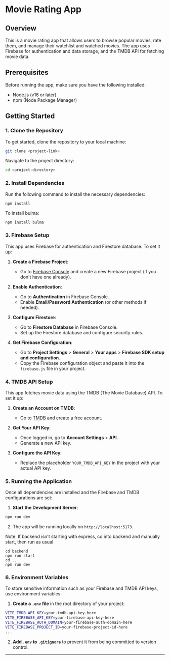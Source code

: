 # Movie Rating App

## Overview

This is a movie rating app that allows users to browse popular movies, rate them, and manage their watchlist and watched movies. The app uses Firebase for authentication and data storage, and the TMDB API for fetching movie data.

## Prerequisites

Before running the app, make sure you have the following installed:
- Node.js (v16 or later)
- npm (Node Package Manager)

## Getting Started

### 1. Clone the Repository

To get started, clone the repository to your local machine:

```bash
git clone <project-link>
```

Navigate to the project directory:

```bash
cd <project-directory>
```

### 2. Install Dependencies

Run the following command to install the necessary dependencies:

```bash
npm install
```

To install bulma: 

```
npm install bulma
```

### 3. Firebase Setup

This app uses Firebase for authentication and Firestore database. To set it up:

1. **Create a Firebase Project**:
   - Go to [Firebase Console](https://console.firebase.google.com/) and create a new Firebase project (if you don't have one already).

2. **Enable Authentication**:
   - Go to **Authentication** in Firebase Console.
   - Enable **Email/Password Authentication** (or other methods if needed).

3. **Configure Firestore**:
   - Go to **Firestore Database** in Firebase Console.
   - Set up the Firestore database and configure security rules.

4. **Get Firebase Configuration**:
   - Go to **Project Settings** > **General** > **Your apps** > **Firebase SDK setup and configuration**.
   - Copy the Firebase configuration object and paste it into the `firebase.js` file in your project.

### 4. TMDB API Setup

This app fetches movie data using the TMDB (The Movie Database) API. To set it up:

1. **Create an Account on TMDB**:
   - Go to [TMDB](https://www.themoviedb.org/) and create a free account.

2. **Get Your API Key**:
   - Once logged in, go to **Account Settings** > **API**.
   - Generate a new API key.

3. **Configure the API Key**:
   - Replace the placeholder `YOUR_TMDB_API_KEY` in the project with your actual API key.

### 5. Running the Application

Once all dependencies are installed and the Firebase and TMDB configurations are set:

1. **Start the Development Server**:

```bash
npm run dev
```

2. The app will be running locally on `http://localhost:5173`.

Note: If backend isn't starting with express, cd into backend and manually start, then run as usual
```
cd backend
npm run start
cd .. 
npm run dev
```

### 6. Environment Variables

To store sensitive information such as your Firebase and TMDB API keys, use environment variables:

1. **Create a `.env` file** in the root directory of your project:

```bash
VITE_TMDB_API_KEY=your-tmdb-api-key-here
VITE_FIREBASE_API_KEY=your-firebase-api-key-here
VITE_FIREBASE_AUTH_DOMAIN=your-firebase-auth-domain-here
VITE_FIREBASE_PROJECT_ID=your-firebase-project-id-here
...
```

2. **Add `.env` to `.gitignore`** to prevent it from being committed to version control.

---
